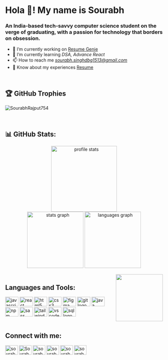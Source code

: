 <h1 align="left">Hola 👋! My name is Sourabh</h1>
<h3 align="left">An India-based tech-savvy computer science student on the verge of graduating, with a passion for technology that borders on obsession.</h3>

- 🔭 I’m currently working on [Resume Genie](https://github.com/Gautam25Raj/resume-genie)
- 🌱 I’m currently learning *DSA, Advance React*
- 📫 How to reach me *sourabh.singhdbg1513@gmail.com*
- 📄 Know about my experiences [Resume](https://drive.google.com/file/d/1C-556Vj1KNbPRfBmO-nZPCeC7K5nwHTr/view?usp=sharing)

<br/>

## 🏆 GitHub Trophies
<p align="left"><img src="https://github-profile-trophy.vercel.app/?username=SourabhRajput754&theme=dracula&no-frame=false&no-bg=true&margin-w=4" alt="SourabhRajput754" /></p>

<br>

## 📊 GitHub Stats:
<div align="center">
  <img src="https://github-readme-streak-stats.herokuapp.com/?user=SourabhRajput754&theme=dracula&hide_border=false" height="210" alt="profile stats"  />
  <br>
  <img src="https://github-readme-stats.vercel.app/api?username=SourabhRajput754&theme=dracula&hide_border=false&include_all_commits=false&count_private=true" height="180" alt="stats graph"  />
  <img src="https://github-readme-stats.vercel.app/api/top-langs?username=SourabhRajput754&locale=en&hide_title=false&layout=compact&card_width=320&langs_count=5&theme=dracula&hide_border=false" height="180" alt="languages graph"  />
</div>

<br>

<img align="right" height="150" src="https://i.imgflip.com/65efzo.gif"  />

## Languages and Tools:
<div align="left">
  <img src="https://cdn.jsdelivr.net/gh/devicons/devicon/icons/javascript/javascript-original.svg" height="30" width="42" alt="javascript logo"  />
  <img src="https://cdn.jsdelivr.net/gh/devicons/devicon/icons/react/react-original.svg" height="30" width="42" alt="react logo"  />
  <img src="https://cdn.jsdelivr.net/gh/devicons/devicon/icons/html5/html5-original.svg" height="30" width="42" alt="html5 logo"  />
  <img src="https://cdn.jsdelivr.net/gh/devicons/devicon/icons/css3/css3-original.svg" height="30" width="42" alt="css3 logo"  />
  <img src="https://cdn.jsdelivr.net/gh/devicons/devicon/icons/figma/figma-original.svg" height="30" width="42" alt="figma logo"  />
  <img src="https://cdn.jsdelivr.net/gh/devicons/devicon/icons/git/git-original.svg" height="30" width="42" alt="git logo"  />
  <img src="https://cdn.jsdelivr.net/gh/devicons/devicon/icons/java/java-original.svg" height="30" width="42" alt="java logo"  />
  <img src="https://cdn.jsdelivr.net/gh/devicons/devicon/icons/npm/npm-original-wordmark.svg" height="30" width="42" alt="npm logo"  />
  <img src="https://cdn.jsdelivr.net/gh/devicons/devicon/icons/sass/sass-original.svg" height="30" width="42" alt="sass logo"  />
  <img src="https://cdn.jsdelivr.net/gh/devicons/devicon/icons/tailwindcss/tailwindcss-plain.svg" height="30" width="42" alt="tailwindcss logo"  />
  <img src="https://cdn.jsdelivr.net/gh/devicons/devicon/icons/vscode/vscode-original.svg" height="30" width="42" alt="vscode logo"  />
  <img src="https://cdn.jsdelivr.net/gh/devicons/devicon/icons/mysql/mysql-original.svg" height="30" width="42" alt="sql logo"  />
</div>

<br>

## Connect with me:
<p align="left">
<a href="https://www.linkedin.com/in/sourabh-singh-02b4b1221/" target="blank"><img align="center" src="https://raw.githubusercontent.com/rahuldkjain/github-profile-readme-generator/master/src/images/icons/Social/linked-in-alt.svg" alt="sourabh-rajput-3932671a9" height="30" width="40" /></a>
<a href="https://www.facebook.com/profile.php?id=100006846197010" target="blank"><img align="center" src="https://raw.githubusercontent.com/rahuldkjain/github-profile-readme-generator/master/src/images/icons/Social/facebook.svg" alt="Sourabh Rajput" height="30" width="40" /></a>
<a href="https://www.instagram.com/iamsourabhrajput/" target="blank"><img align="center" src="https://raw.githubusercontent.com/rahuldkjain/github-profile-readme-generator/master/src/images/icons/Social/instagram.svg" alt="sourabhRajput" height="30" width="40" /></a>
<a href="https://www.hackerrank.com/sourabh_singhdb1" target="blank"><img align="center" src="https://raw.githubusercontent.com/rahuldkjain/github-profile-readme-generator/master/src/images/icons/Social/hackerrank.svg" alt="sourabh_singh" height="30" width="40" /></a>
<a href="https://leetcode.com/Sourabh_Singh_754/" target="blank"><img align="center" src="https://raw.githubusercontent.com/rahuldkjain/github-profile-readme-generator/master/src/images/icons/Social/leet-code.svg" alt="sourabh_singh" height="30" width="40" /></a>
<a href="https://auth.geeksforgeeks.org/user/sourabhsinghdbg1513" target="blank"><img align="center" src="https://raw.githubusercontent.com/rahuldkjain/github-profile-readme-generator/master/src/images/icons/Social/geeks-for-geeks.svg" alt="sourabh_singh" height="30" width="40" /></a>
</p>

<!-- Proudly created with GPRM ( https://gprm.itsvg.in ) -->
